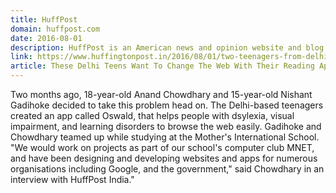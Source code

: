 ```yaml
---
title: HuffPost
domain: huffpost.com
date: 2016-08-01
description: HuffPost is an American news and opinion website and blog that has localized and international editions. The magazine employs a liberal political stance.
link: https://www.huffingtonpost.in/2016/08/01/two-teenagers-from-delhi-want-to-change-the-web-with-this-readin_a_21442472/
article: These Delhi Teens Want To Change The Web With Their Reading App For Dyslexics
---
```


Two months ago, 18-year-old Anand Chowdhary and 15-year-old Nishant Gadihoke decided to take this problem head on. The Delhi-based teenagers created an app called Oswald, that helps people with dsylexia, visual impairment, and learning disorders to browse the web easily. Gadihoke and Chowdhary teamed up while studying at the Mother's International School. "We would work on projects as part of our school's computer club MNET, and have been designing and developing websites and apps for numerous organisations including Google, and the government," said Chowdhary in an interview with HuffPost India."